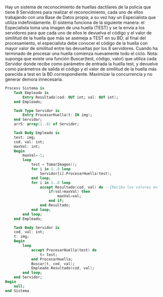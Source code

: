 Hay un sistema de reconocimiento de huellas dactilares de la policía que tiene 8 Servidores para realizar el reconocimiento, cada uno de ellos trabajando con una Base de Datos propia; a su vez hay un Especialista que utiliza indefinidamente. El sistema funciona de la siguiente manera: el Especialista toma una imagen de una huella (TEST) y se la envía a los servidores para que cada uno de ellos le devuelva el código y el valor de similitud de la huella que más se asemeja a TEST en su BD; al final del procesamiento, el especialista debe conocer el código de la huella con mayor valor de similitud entre las devueltas por los 8 servidores. Cuando ha terminado de procesar una huella comienza nuevamente todo el ciclo.
    Nota: suponga que existe una función Buscar(test, código, valor) que utiliza cada Servidor donde recibe como parámetro de entrada la huella test, y devuelve como parámetros de salida el código y el valor de similitud de la huella más parecida a test en la BD correspondiente. Maximizar la concurrencia y no generar demora innecesaria.

```ada
Process Sistema is
    Task Empleado is
        Entry Resultado(cod: OUT int; val: OUT int);
    end Empleado;

    Task Type Servidor is
        Entry ProcesarHuella(t: IN img);
    end Servidor;
    arrS: array(1..8) of Servidor;

    Task Body Empleado is
    test: img;
    cod, val: int;
    maxVal: int;
    Begin
        maxVal=-1;
        loop
            test = TomarImagen();
            for i in 1..8 loop
                Servidor[i].ProcesarHuella(test);
            end loop;
            for i in 1..8 loop
                accept Resultado(cod, val) do --{Recibo los valores en otro for para evitar esperas innecesarias}
                    if(val>maxVal) then
                        maxVal=val;
                    end if;
                end Resultado;
            end loop;
        end loop;
    end Empleado;

    Task Body Servidor is
    cod, val: int;
    t: img;
    Begin
        loop
            accept ProcesarHuella(test) do 
                t= test;
            end ProcesarHuella;
            Buscar(t, cod, val);
            Empleado.Resultado(cod, val);
        end loop;
    end Servidor;
Begin
    null;
end Sistema.
```
